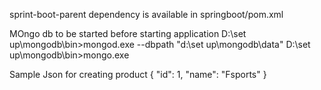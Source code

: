 sprint-boot-parent dependency is  available in springboot/pom.xml

MOngo db to be started before starting application
D:\set up\mongodb\bin>mongod.exe --dbpath "d:\set up\mongodb\data" 
D:\set up\mongodb\bin>mongo.exe

Sample Json for creating product
 {
    "id": 1,
    "name": "Fsports"
}

